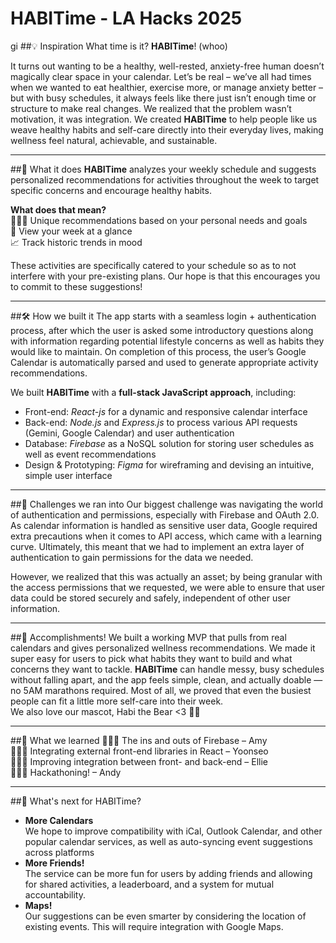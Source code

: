 # HABITime - LA Hacks 2025
gi
##💡 Inspiration
What time is it? **HABITime**! (whoo)

It turns out wanting to be a healthy, well-rested, anxiety-free human doesn’t magically clear space in your calendar. Let’s be real – we’ve all had times when we wanted to eat healthier, exercise more, or manage anxiety better – but with busy schedules, it always feels like there just isn’t enough time or structure to make real changes. We realized that the problem wasn’t motivation, it was integration. We created **HABITime** to help people like us weave healthy habits and self-care directly into their everyday lives, making wellness feel natural, achievable, and sustainable.

---
##📅 What it does 
**HABITime** analyzes your weekly schedule and suggests personalized recommendations for activities throughout the week to target specific concerns and encourage healthy habits. 

**What does that mean?**  
🧙🏻‍♀️ Unique recommendations based on your personal needs and goals  
👀 View your week at a glance  
📈 Track historic trends in mood  

These activities are specifically catered to your schedule so as to not interfere with your pre-existing plans. Our hope is that this encourages you to commit to these suggestions!

---
##🛠️ How we built it 
The app starts with a seamless login + authentication process, after which the user is asked some introductory questions along with information regarding potential lifestyle concerns as well as habits they would like to maintain.
On completion of this process, the user’s Google Calendar is automatically parsed and used to generate appropriate activity recommendations.

We built **HABITime** with a **full-stack JavaScript approach**, including:
- Front-end: *React-js* for a dynamic and responsive calendar interface
- Back-end: *Node.js* and *Express.js* to process various API requests (Gemini, Google Calendar) and user authentication
- Database: *Firebase* as a NoSQL solution for storing user schedules as well as event recommendations
- Design & Prototyping: *Figma* for wireframing and devising an intuitive, simple user interface

---

##🚧 Challenges we ran into 
Our biggest challenge was navigating the world of authentication and permissions, especially with Firebase and OAuth 2.0. As calendar information is handled as sensitive user data, Google required extra precautions when it comes to API access, which came with a learning curve. Ultimately, this meant that we had to implement an extra layer of authentication to gain permissions for the data we needed.

However, we realized that this was actually an asset; by being granular with the access permissions that we requested, we were able to ensure that user data could be stored securely and safely, independent of other user information.

---

##🌟 Accomplishments!
We built a working MVP that pulls from real calendars and gives personalized wellness recommendations. We made it super easy for users to pick what habits they want to build and what concerns they want to tackle. **HABITime** can handle messy, busy schedules without falling apart, and the app feels simple, clean, and actually doable — no 5AM marathons required. Most of all, we proved that even the busiest people can fit a little more self-care into their week.  
We also love our mascot, Habi the Bear <3 🐻🍎

---

##📝 What we learned 
👩🏻‍🔧 The ins and outs of Firebase – Amy  
🕵🏻‍♀️ Integrating external front-end libraries in React – Yoonseo  
👩🏻‍💻 Improving integration between front- and back-end – Ellie  
🧙🏼‍♂️ Hackathoning! – Andy

---

##🤠 What's next for HABITime?
- **More Calendars**  
We hope to improve compatibility with iCal, Outlook Calendar, and other popular calendar services, as well as auto-syncing event suggestions across platforms
- **More Friends!**  
The service can be more fun for users by adding friends and allowing for shared activities, a leaderboard, and a system for mutual accountability.
- **Maps!**  
Our suggestions can be even smarter by considering the location of existing events. This will require integration with Google Maps.


